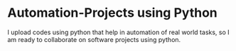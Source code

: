 # Automation-Projects using Python
I upload codes using python that help in automation of real world tasks, so I am ready to collaborate on software projects using python.
